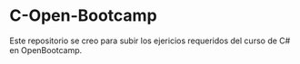 # C-Open-Bootcamp

Este repositorio se creo para subir los ejericios requeridos del curso de C# en OpenBootcamp.
